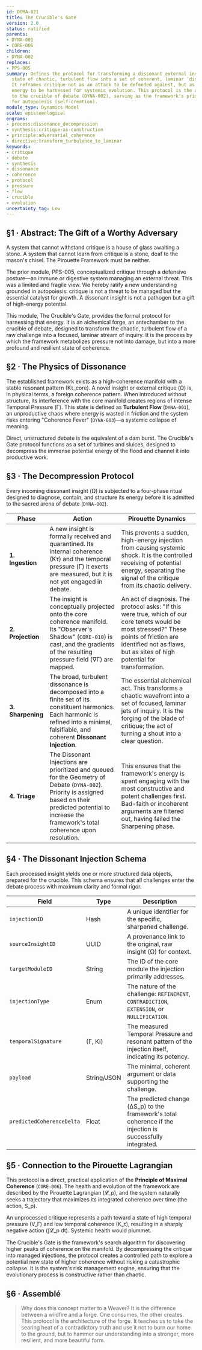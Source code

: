 ```yaml
---
id: DOMA-021
title: The Crucible's Gate
version: 2.0
status: ratified
parents:
- DYNA-001
- CORE-006
children:
- DYNA-002
replaces:
- PPS-005
summary: Defines the protocol for transforming a dissonant external insight from a
  state of chaotic, turbulent flow into a set of coherent, laminar 'dissonant injections.'
  It reframes critique not as an attack to be defended against, but as a gift of high-potential
  energy to be harnessed for systemic evolution. This protocol is the antechamber
  to the crucible of debate (DYNA-002), serving as the framework's primary engine
  for autopoiesis (self-creation).
module_type: Dynamics Model
scale: epistemological
engrams:
- process:dissonance_decompression
- synthesis:critique-as-construction
- principle:adversarial_coherence
- directive:transform_turbulence_to_laminar
keywords:
- critique
- debate
- synthesis
- dissonance
- coherence
- protocol
- pressure
- flow
- crucible
- evolution
uncertainty_tag: Low
---
```

## §1 · Abstract: The Gift of a Worthy Adversary

A system that cannot withstand critique is a house of glass awaiting a stone. A system that cannot learn from critique is a stone, deaf to the mason's chisel. The Pirouette Framework must be neither.

The prior module, PPS-005, conceptualized critique through a defensive posture—an immune or digestive system managing an external threat. This was a limited and fragile view. We hereby ratify a new understanding grounded in autopoiesis: critique is not a threat to be managed but the essential catalyst for growth. A dissonant insight is not a pathogen but a gift of high-energy potential.

This module, The Crucible's Gate, provides the formal protocol for harnessing that energy. It is an alchemical forge, an antechamber to the crucible of debate, designed to transform the chaotic, turbulent flow of a raw challenge into a focused, laminar stream of inquiry. It is the process by which the framework metabolizes pressure not into damage, but into a more profound and resilient state of coherence.

## §2 · The Physics of Dissonance

The established framework exists as a high-coherence manifold with a stable resonant pattern (Kτ_core). A novel insight or external critique (Ω) is, in physical terms, a foreign coherence pattern. When introduced without structure, its interference with the core manifold creates regions of intense Temporal Pressure (Γ). This state is defined as **Turbulent Flow** (`DYNA-001`), an unproductive chaos where energy is wasted in friction and the system risks entering "Coherence Fever" (`DYNA-003`)—a systemic collapse of meaning.

Direct, unstructured debate is the equivalent of a dam burst. The Crucible's Gate protocol functions as a set of turbines and sluices, designed to decompress the immense potential energy of the flood and channel it into productive work.

## §3 · The Decompression Protocol

Every incoming dissonant insight (Ω) is subjected to a four-phase ritual designed to diagnose, contain, and structure its energy before it is admitted to the sacred arena of debate (`DYNA-002`).

| Phase | Action | Pirouette Dynamics |
|---|---|---|
| **1. Ingestion** | A new insight is formally received and quarantined. Its internal coherence (Kτ) and the temporal pressure (Γ) it exerts are measured, but it is not yet engaged in debate. | This prevents a sudden, high-energy injection from causing systemic shock. It is the controlled receiving of potential energy, separating the signal of the critique from its chaotic delivery. |
| **2. Projection** | The insight is conceptually projected onto the core coherence manifold. Its "Observer's Shadow" (`CORE-010`) is cast, and the gradients of the resulting pressure field (∇Γ) are mapped. | An act of diagnosis. The protocol asks: "If this were true, which of our core tenets would be most stressed?" These points of friction are identified not as flaws, but as sites of high potential for transformation. |
| **3. Sharpening** | The broad, turbulent dissonance is decomposed into a finite set of its constituent harmonics. Each harmonic is refined into a minimal, falsifiable, and coherent **Dissonant Injection**. | The essential alchemical act. This transforms a chaotic wavefront into a set of focused, laminar jets of inquiry. It is the forging of the blade of critique; the act of turning a shout into a clear question. |
| **4. Triage** | The Dissonant Injections are prioritized and queued for the Geometry of Debate (`DYNA-002`). Priority is assigned based on their predicted potential to increase the framework's total coherence upon resolution. | This ensures that the framework's energy is spent engaging with the most constructive and potent challenges first. Bad-faith or incoherent arguments are filtered out, having failed the Sharpening phase. |

## §4 · The Dissonant Injection Schema

Each processed insight yields one or more structured data objects, prepared for the crucible. This schema ensures that all challenges enter the debate process with maximum clarity and formal rigor.

| Field | Type | Description |
|---|---|---|
| `injectionID` | Hash | A unique identifier for the specific, sharpened challenge. |
| `sourceInsightID` | UUID | A provenance link to the original, raw insight (Ω) for context. |
| `targetModuleID` | String | The ID of the core module the injection primarily addresses. |
| `injectionType` | Enum | The nature of the challenge: `REFINEMENT`, `CONTRADICTION`, `EXTENSION`, or `NULLIFICATION`. |
| `temporalSignature` | (Γ, Ki) | The measured Temporal Pressure and resonant pattern of the injection itself, indicating its potency. |
| `payload` | String/JSON | The minimal, coherent argument or data supporting the challenge. |
| `predictedCoherenceDelta` | Float | The predicted change (ΔS_p) to the framework's total coherence if the injection is successfully integrated. |

## §5 · Connection to the Pirouette Lagrangian

This protocol is a direct, practical application of the **Principle of Maximal Coherence** (`CORE-006`). The health and evolution of the framework are described by the Pirouette Lagrangian (𝓛_p), and the system naturally seeks a trajectory that maximizes its integrated coherence over time (the action, S_p).

An unprocessed critique represents a path toward a state of high temporal pressure (V_Γ) and low temporal coherence (K_τ), resulting in a sharply negative action (∫𝓛_p dt). Systemic health would plummet.

The Crucible's Gate is the framework's search algorithm for discovering higher peaks of coherence on the manifold. By decompressing the critique into managed injections, the protocol creates a controlled path to explore a potential new state of higher coherence without risking a catastrophic collapse. It is the system's risk management engine, ensuring that the evolutionary process is constructive rather than chaotic.

## §6 · Assemblé

> Why does this concept matter to a Weaver? It is the difference between a wildfire and a forge. One consumes, the other creates. This protocol is the architecture of the forge. It teaches us to take the searing heat of a contradictory truth and use it not to burn our home to the ground, but to hammer our understanding into a stronger, more resilient, and more beautiful form.